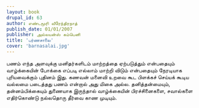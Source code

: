 ```yaml
---
layout: book
drupal_id: 63
author: எண்டமூரி வீரேந்திரநாத்
publish_date: 01/01/2007
publisher: அல்லயன்ஸ் கம்பெனி
title: 'பர்ணசாலை'
cover: 'barnasalai.jpg'
---
```

பணம் எந்த அளவுக்கு மனிதர்களிடம் மாற்றத்தை ஏற்படுத்தும் என்பதையும் வாழ்க்கையின் போக்கை எப்படி எல்லாம் மாற்றி விடும் என்பதையும் நேரடியாக புரியவைக்கும் புதினம் இது.
கணவன் மனைவி உறவை கூட பிளக்கச் செய்யக் கூடிய வல்லமை படைத்தது பணம் என்றால் அது மிகை அல்ல. தனித்தன்மையும், தன்னம்பிக்கையும் துணையாக இருந்தால் வாழ்க்கையின் பிரச்சினைகளை, சவால்களை எதிர்கொண்டு நல்லதொரு தீர்வை காண முடியும்.
